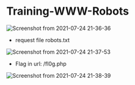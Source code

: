 # Training-WWW-Robots

![Screenshot from 2021-07-24 21-36-36](https://user-images.githubusercontent.com/87865134/126871843-a1e01648-bbdb-4d2a-b5c4-3cd353c2ac11.png)

- request file robots.txt

![Screenshot from 2021-07-24 21-37-53](https://user-images.githubusercontent.com/87865134/126871873-b9a0d955-c48a-45ef-b6d7-d02c30f222aa.png)

- Flag in url: /fl0g.php

![Screenshot from 2021-07-24 21-38-39](https://user-images.githubusercontent.com/87865134/126871901-97fea68d-8c22-4e08-8bb6-3d2cc027ecdb.png)


